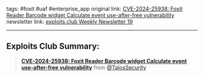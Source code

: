 tags: #foxit #uaf #enterprise_app
original link:  [CVE-2024-25938: Foxit Reader Barcode widget Calculate event use-after-free vulnerability](https://talosintelligence.com/vulnerability_reports/TALOS-2024-1958?ref=blog.exploits.club)
newsletter link: [exploits.club Weekly Newsletter 19](https://blog.exploits.club/exploits-club-weekly-newsletter-19/)

---
## Exploits Club Summary:
>  [**CVE-2024-25938: Foxit Reader Barcode widget Calculate event use-after-free vulnerability**](https://talosintelligence.com/vulnerability_reports/TALOS-2024-1958?ref=blog.exploits.club) from [@TalosSecurity](https://twitter.com/TalosSecurity?ref=blog.exploits.club) 